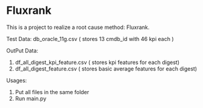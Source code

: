# Fluxrank
This is a project to realize a root cause method: Fluxrank.

Test Data: db_oracle_11g.csv ( stores 13 cmdb_id with 46 kpi each )

OutPut Data: 
1. df_all_digest_kpi_feature.csv ( stores kpi features for each digest)
2. df_all_digest_feature.csv ( stores basic average features for each digest)

Usages:
1. Put all files in the same folder
2. Run main.py

